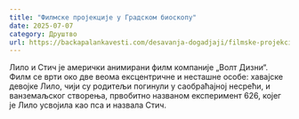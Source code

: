 ```yaml
---
title: "Филмске пројекције у Градском биоскопу"
date: 2025-07-07
category: Друштво
url: https://backapalankavesti.com/desavanja-dogadjaji/filmske-projekcije-u-gradskom-bioskopu-13/
---
```


Лило и Стич је амерички анимирани филм компаније „Волт Дизни“. Филм се врти око две веома ексцентричне и несташне особе: хавајске девојке Лило, чији су родитељи погинули у саобраћајној несрећи, и ванземаљског створења, првобитно названом експеримент 626, којег је Лило усвојила као пса и назвала Стич.

